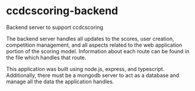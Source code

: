 # ccdcscoring-backend
Backend server to support ccdcscoring

The backend server handles all updates to the scores, user creation, competition management, and all aspects related to the web application portion of the scoring model. Information about each route can be found in the file which handles that route.

This application was built using node.js, express, and typescript. Additionally, there must be a mongodb server to act as a database and manage all the data the application handles.
